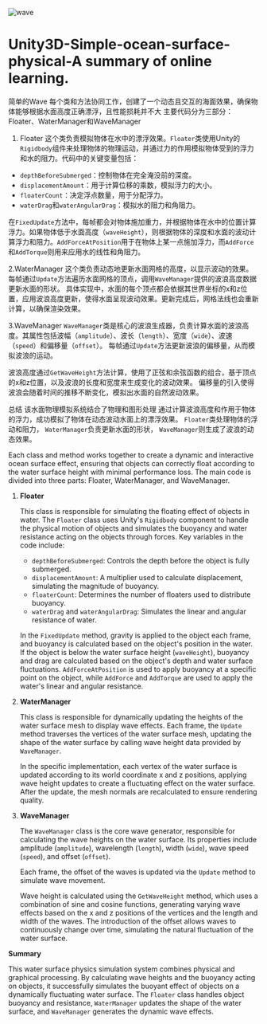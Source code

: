 ![wave](https://github.com/user-attachments/assets/bffe38fe-7aa4-4934-9405-a761f74f839d)
# Unity3D-Simple-ocean-surface-physical-A summary of online learning.
简单的Wave
每个类和方法协同工作，创建了一个动态且交互的海面效果，确保物体能够根据水面高度正确漂浮，且性能损耗并不大
主要代码分为三部分：Floater、WaterManager和WaveManager

1. Floater
这个类负责模拟物体在水中的漂浮效果。`Floater`类使用Unity的`Rigidbody`组件来处理物体的物理运动，并通过力的作用模拟物体受到的浮力和水的阻力。代码中的关键变量包括：
- `depthBeforeSubmerged`：控制物体在完全淹没前的深度。
- `displacementAmount`：用于计算位移的乘数，模拟浮力的大小。
- `floaterCount`：决定浮点数量，用于分配浮力。
- `waterDrag`和`waterAngularDrag`：模拟水的阻力和角阻力。

在`FixedUpdate`方法中，每帧都会对物体施加重力，并根据物体在水中的位置计算浮力。如果物体低于水面高度（`waveHeight`），则根据物体的深度和水面的波动计算浮力和阻力。`AddForceAtPosition`用于在物体上某一点施加浮力，而`AddForce`和`AddTorque`则用来应用水的线性和角阻力。

2.WaterManager
这个类负责动态地更新水面网格的高度，以显示波动的效果。每帧通过`Update`方法遍历水面网格的顶点，调用`WaveManager`提供的波浪高度数据更新水面的形状。
具体实现中，水面的每个顶点都会依据其世界坐标的x和z位置，应用波浪高度更新，使得水面呈现波动效果。更新完成后，网格法线也会重新计算，以确保渲染效果。

3.WaveManager
`WaveManager`类是核心的波浪生成器，负责计算水面的波浪高度。其属性包括波幅（`amplitude`）、波长（`length`）、宽度（`wide`）、波速（`speed`）和偏移量（`offset`）。
每帧通过`Update`方法更新波浪的偏移量，从而模拟波浪的运动。

波浪高度通过`GetWaveHeight`方法计算，使用了正弦和余弦函数的组合，基于顶点的x和z位置，以及波浪的长度和宽度来生成变化的波动效果。
偏移量的引入使得波浪会随着时间的推移不断变化，模拟出水面的自然波动效果。


总结
该水面物理模拟系统结合了物理和图形处理
通过计算波浪高度和作用于物体的浮力，成功模拟了物体在动态波动水面上的漂浮效果。
`Floater`类处理物体的浮动和阻力，
`WaterManager`负责更新水面的形状，
`WaveManager`则生成了波浪的动态效果。



Each class and method works together to create a dynamic and interactive ocean surface effect, ensuring that objects can correctly float according to the water surface height with minimal performance loss. The main code is divided into three parts: Floater, WaterManager, and WaveManager.

1. **Floater**

   This class is responsible for simulating the floating effect of objects in water. The `Floater` class uses Unity's `Rigidbody` component to handle the physical motion of objects and simulates the buoyancy and water resistance acting on the objects through forces. Key variables in the code include:
   - `depthBeforeSubmerged`: Controls the depth before the object is fully submerged.
   - `displacementAmount`: A multiplier used to calculate displacement, simulating the magnitude of buoyancy.
   - `floaterCount`: Determines the number of floaters used to distribute buoyancy.
   - `waterDrag` and `waterAngularDrag`: Simulates the linear and angular resistance of water.

   In the `FixedUpdate` method, gravity is applied to the object each frame, and buoyancy is calculated based on the object's position in the water. If the object is below the water surface height (`waveHeight`), buoyancy and drag are calculated based on the object's depth and water surface fluctuations. `AddForceAtPosition` is used to apply buoyancy at a specific point on the object, while `AddForce` and `AddTorque` are used to apply the water's linear and angular resistance.

2. **WaterManager**

   This class is responsible for dynamically updating the heights of the water surface mesh to display wave effects. Each frame, the `Update` method traverses the vertices of the water surface mesh, updating the shape of the water surface by calling wave height data provided by `WaveManager`.

   In the specific implementation, each vertex of the water surface is updated according to its world coordinate x and z positions, applying wave height updates to create a fluctuating effect on the water surface. After the update, the mesh normals are recalculated to ensure rendering quality.

3. **WaveManager**

   The `WaveManager` class is the core wave generator, responsible for calculating the wave heights on the water surface. Its properties include amplitude (`amplitude`), wavelength (`length`), width (`wide`), wave speed (`speed`), and offset (`offset`).

   Each frame, the offset of the waves is updated via the `Update` method to simulate wave movement.

   Wave height is calculated using the `GetWaveHeight` method, which uses a combination of sine and cosine functions, generating varying wave effects based on the x and z positions of the vertices and the length and width of the waves. The introduction of the offset allows waves to continuously change over time, simulating the natural fluctuation of the water surface.

**Summary**

This water surface physics simulation system combines physical and graphical processing. By calculating wave heights and the buoyancy acting on objects, it successfully simulates the buoyant effect of objects on a dynamically fluctuating water surface. The `Floater` class handles object buoyancy and resistance, `WaterManager` updates the shape of the water surface, and `WaveManager` generates the dynamic wave effects.
